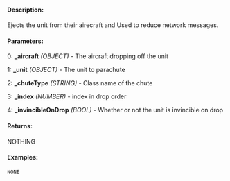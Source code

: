 #### Description:
Ejects the unit from their airecraft and Used to reduce network messages.

#### Parameters:
0: **_aircraft** *(OBJECT)* - The aircraft dropping off the unit

1: **_unit** *(OBJECT)* - The unit to parachute

2: **_chuteType** *(STRING)* - Class name of the chute

3: **_index** *(NUMBER)* - index in drop order

4: **_invincibleOnDrop** *(BOOL)* - Whether or not the unit is invincible on drop

#### Returns:
NOTHING

#### Examples:
```sqf
NONE
```

